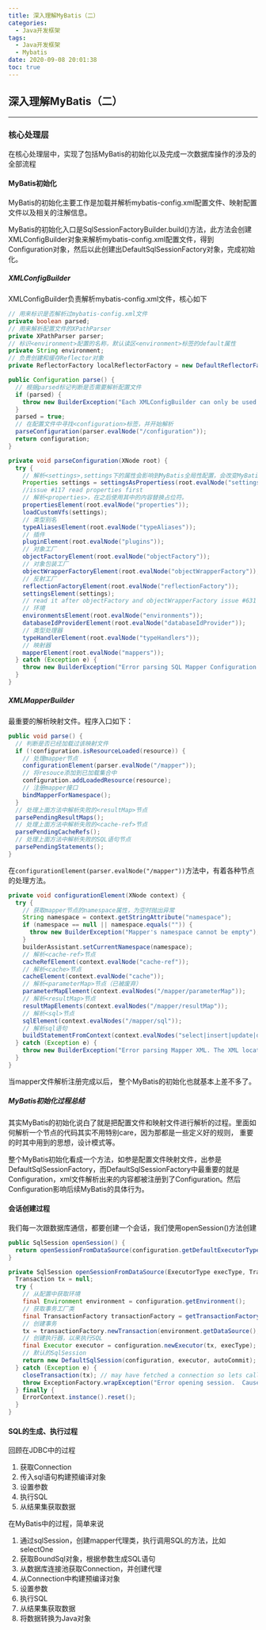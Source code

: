 ```yaml
---
title: 深入理解MyBatis（二）
categories:
  - Java开发框架
tags:
  - Java开发框架
  - Mybatis
date: 2020-09-08 20:01:38
toc: true
---
```

## 深入理解MyBatis（二）

--------

### 核心处理层

在核心处理层中，实现了包括MyBatis的初始化以及完成一次数据库操作的涉及的全部流程

#### MyBatis初始化

MyBatis的初始化主要工作是加载并解析mybatis-config.xml配置文件、映射配置文件以及相关的注解信息。

MyBatis的初始化入口是SqlSessionFactoryBuilder.build()方法，此方法会创建XMLConfigBuilder对象来解析mybatis-config.xml配置文件，得到Configuration对象，然后以此创建出DefaultSqlSessionFactory对象，完成初始化。

##### XMLConfigBuilder

XMLConfigBuilder负责解析mybatis-config.xml文件，核心如下

```java
// 用来标识是否解析过mybatis-config.xml文件
private boolean parsed;
// 用来解析配置文件的XPathParser
private XPathParser parser;
// 标识<environment>配置的名称，默认读区<environment>标签的default属性
private String environment;
// 负责创建和缓存Reflector对象
private ReflectorFactory localReflectorFactory = new DefaultReflectorFactory();

public Configuration parse() {
  // 根据parsed标记判断是否需要解析配置文件
  if (parsed) {
    throw new BuilderException("Each XMLConfigBuilder can only be used once.");
  }
  parsed = true;
  // 在配置文件中寻找<configuration>标签，并开始解析
  parseConfiguration(parser.evalNode("/configuration"));
  return configuration;
}

private void parseConfiguration(XNode root) {
  try {
    // 解析<settings>,settings下的属性会影响到MyBatis全局性配置，会改变MyBatis运行时行为。
    Properties settings = settingsAsPropertiess(root.evalNode("settings"));
    //issue #117 read properties first
    // 解析<properties>，在之后使用其中的内容替换占位符。
    propertiesElement(root.evalNode("properties"));
    loadCustomVfs(settings);
    // 类型别名
    typeAliasesElement(root.evalNode("typeAliases"));
    // 插件
    pluginElement(root.evalNode("plugins"));
    // 对象工厂
    objectFactoryElement(root.evalNode("objectFactory"));
    // 对象包装工厂
    objectWrapperFactoryElement(root.evalNode("objectWrapperFactory"));
    // 反射工厂
    reflectionFactoryElement(root.evalNode("reflectionFactory"));
    settingsElement(settings);
    // read it after objectFactory and objectWrapperFactory issue #631
    // 环境
    environmentsElement(root.evalNode("environments"));
    databaseIdProviderElement(root.evalNode("databaseIdProvider"));
    // 类型处理器
    typeHandlerElement(root.evalNode("typeHandlers"));
    // 映射器
    mapperElement(root.evalNode("mappers"));
  } catch (Exception e) {
    throw new BuilderException("Error parsing SQL Mapper Configuration. Cause: " + e, e);
  }
}
```

##### XMLMapperBuilder

最重要的解析映射文件。程序入口如下：

```java
public void parse() {
  // 判断是否已经加载过该映射文件
  if (!configuration.isResourceLoaded(resource)) {
    // 处理mapper节点
    configurationElement(parser.evalNode("/mapper"));
    // 将resouce添加到已加载集合中
    configuration.addLoadedResource(resource);
    // 注册mapper接口
    bindMapperForNamespace();
  }
  // 处理上面方法中解析失败的<resultMap>节点
  parsePendingResultMaps();
  // 处理上面方法中解析失败的<cache-ref>节点
  parsePendingCacheRefs();
  // 处理上面方法中解析失败的SQL语句节点
  parsePendingStatements();
}
```

在`configurationElement(parser.evalNode("/mapper"))`方法中，有着各种节点的处理方法。

```java
private void configurationElement(XNode context) {
  try {
    // 获取mapper节点的namespace属性，为空时抛出异常
    String namespace = context.getStringAttribute("namespace");
    if (namespace == null || namespace.equals("")) {
      throw new BuilderException("Mapper's namespace cannot be empty");
    }
    builderAssistant.setCurrentNamespace(namespace);
    // 解析<cache-ref>节点
    cacheRefElement(context.evalNode("cache-ref"));
    // 解析<cache>节点
    cacheElement(context.evalNode("cache"));
    // 解析<parameterMap>节点（已被废弃）
    parameterMapElement(context.evalNodes("/mapper/parameterMap"));
    // 解析<resultMap>节点
    resultMapElements(context.evalNodes("/mapper/resultMap"));
    // 解析<sql>节点
    sqlElement(context.evalNodes("/mapper/sql"));
    // 解析sql语句
    buildStatementFromContext(context.evalNodes("select|insert|update|delete"));
  } catch (Exception e) {
    throw new BuilderException("Error parsing Mapper XML. The XML location is '" + resource + "'. Cause: " + e, e);
  }
}
```

当mapper文件解析注册完成以后， 整个MyBatis的初始化也就基本上差不多了。

##### MyBatis初始化过程总结

其实MyBatis的初始化说白了就是把配置文件和映射文件进行解析的过程。里面如何解析一个节点的代码其实不用特别care，因为那都是一些定义好的规则， 重要的时其中用到的思想，设计模式等。

整个MyBatis初始化看成一个方法，如参是配置文件映射文件，出参是DefaultSqlSessionFactory，而DefaultSqlSessionFactory中最重要的就是Configuration，xml文件解析出来的内容都被注册到了Configuration。然后Configuration影响后续MyBatis的具体行为。

#### 会话创建过程

我们每一次跟数据库通信，都要创建一个会话，我们使用openSession()方法创建

```java
public SqlSession openSession() {
  return openSessionFromDataSource(configuration.getDefaultExecutorType(), null, false);
}

private SqlSession openSessionFromDataSource(ExecutorType execType, TransactionIsolationLevel level, boolean autoCommit) {
  Transaction tx = null;
  try {
    // 从配置中获取环境
    final Environment environment = configuration.getEnvironment();
    // 获取事务工厂类
    final TransactionFactory transactionFactory = getTransactionFactoryFromEnvironment(environment);
    // 创建事务
    tx = transactionFactory.newTransaction(environment.getDataSource(), level, autoCommit);
    // 创建执行器，以来执行SQL
    final Executor executor = configuration.newExecutor(tx, execType);
    // 默认的SqlSession
    return new DefaultSqlSession(configuration, executor, autoCommit);
  } catch (Exception e) {
    closeTransaction(tx); // may have fetched a connection so lets call close()
    throw ExceptionFactory.wrapException("Error opening session.  Cause: " + e, e);
  } finally {
    ErrorContext.instance().reset();
  }
}
```

#### SQL的生成、执行过程

回顾在JDBC中的过程
1. 获取Connection
2. 传入sql语句构建预编译对象
3. 设置参数
4. 执行SQL
5. 从结果集获取数据

在MyBatis中的过程，简单来说
1. 通过sqlSession，创建mapper代理类，执行调用SQL的方法，比如selectOne
2. 获取BoundSql对象，根据参数生成SQL语句
3. 从数据库连接池获取Connection，并创建代理
4. 从Connection中构建预编译对象
5. 设置参数
6. 执行SQL
7. 从结果集获取数据
8. 将数据转换为Java对象
